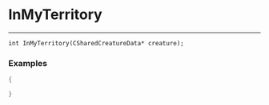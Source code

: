 # InMyTerritory
---
```
int InMyTerritory(CSharedCreatureData* creature);
```

### Examples
```cpp - C++
{

}
```
